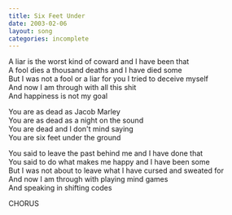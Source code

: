 ```yaml
---
title: Six Feet Under
date: 2003-02-06
layout: song
categories: incomplete
---
```

A liar is the worst kind of coward and I have been that  
A fool dies a thousand deaths and I have died some  
But I was not a fool or a liar for you I tried to deceive myself  
And now I am through with all this shit  
And happiness is not my goal

<div class="chorus">
  You are as dead as Jacob Marley<br/>
  You are as dead as a night on the sound<br/>
  You are dead and I don't mind saying<br/>
  You are six feet under the ground
</div>

You said to leave the past behind me and I have done that  
You said to do what makes me happy and I have been some  
But I was not about to leave what I have cursed and sweated for  
And now I am through with playing mind games  
And speaking in shifting codes

<div class="chorus">CHORUS</div>

